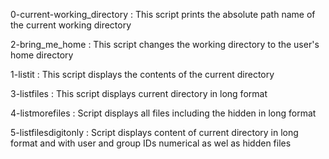 0-current-working_directory : This script prints the absolute path name of the current working directory

2-bring_me_home : This script changes the working directory to the user's home directory

1-listit : This script displays the contents of the current directory

3-listfiles : This script displays current directory in long format

4-listmorefiles : Script displays all files including the hidden in long format

5-listfilesdigitonly : Script displays content of current directory in long format and with user and group IDs numerical as wel as hidden files 
